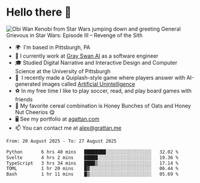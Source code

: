 <!--
**GameDog9988/GameDog9988** is a ✨ _special_ ✨ repository because its `README.md` (this file) appears on your GitHub profile.

Here are some ideas to get you started:

- 🔭 I’m currently working on ...
- 🌱 I’m currently learning ...
- 👯 I’m looking to collaborate on ...
- 🤔 I’m looking for help with ...
- 💬 Ask me about ...
- 📫 How to reach me: ...
- 😄 Pronouns: ...
- ⚡ Fun fact: ...
-->



Hello there 👋
==================================

![Obi Wan Kenobi from Star Wars jumping down and greeting General Grievous in Star Wars: Episode III – Revenge of the Sith](https://github.com/agrattan0820/agrattan0820/assets/51346343/689e56eb-29be-46a5-a079-28ea727b5f7e)


- 🌍  I'm based in Pittsburgh, PA
- 🦢  I currently work at [Gray Swan AI](https://www.grayswan.ai) as a software engineer
- 🎓  Studied Digital Narrative and Interactive Design and Computer Science at the University of Pittsburgh
- 👾  I recently made a Quiplash-style game where players answer with AI-generated images called [Artificial Unintelligence](https://github.com/agrattan0820/artificial-unintelligence)
- ⚽  In my free time I like to play soccer, read, and play board games with friends
- 🥣  My favorite cereal combination is Honey Bunches of Oats and Honey Nut Cheerios 😋
- 🖥️  See my portfolio at [agattan.com](http://agrattan.com/)
- 📫  You can contact me at [alex@grattan.me](mailto:alex@grattan.me)

<!--START_SECTION:waka-->

```txt
From: 20 August 2025 - To: 27 August 2025

Python       6 hrs 40 mins   ████████░░░░░░░░░░░░░░░░░   32.02 %
Svelte       4 hrs 2 mins    █████░░░░░░░░░░░░░░░░░░░░   19.36 %
TypeScript   3 hrs 34 mins   ████▒░░░░░░░░░░░░░░░░░░░░   17.14 %
TOML         1 hr 20 mins    █▓░░░░░░░░░░░░░░░░░░░░░░░   06.44 %
Bash         1 hr 11 mins    █▒░░░░░░░░░░░░░░░░░░░░░░░   05.69 %
```

<!--END_SECTION:waka-->
